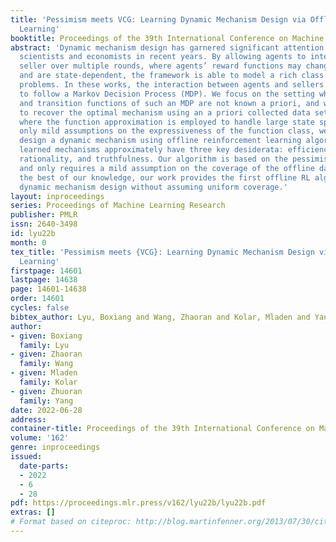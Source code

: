 ```yaml
---
title: 'Pessimism meets VCG: Learning Dynamic Mechanism Design via Offline Reinforcement
  Learning'
booktitle: Proceedings of the 39th International Conference on Machine Learning
abstract: 'Dynamic mechanism design has garnered significant attention from both computer
  scientists and economists in recent years. By allowing agents to interact with the
  seller over multiple rounds, where agents’ reward functions may change with time
  and are state-dependent, the framework is able to model a rich class of real-world
  problems. In these works, the interaction between agents and sellers is often assumed
  to follow a Markov Decision Process (MDP). We focus on the setting where the reward
  and transition functions of such an MDP are not known a priori, and we are attempting
  to recover the optimal mechanism using an a priori collected data set. In the setting
  where the function approximation is employed to handle large state spaces, with
  only mild assumptions on the expressiveness of the function class, we are able to
  design a dynamic mechanism using offline reinforcement learning algorithms. Moreover,
  learned mechanisms approximately have three key desiderata: efficiency, individual
  rationality, and truthfulness. Our algorithm is based on the pessimism principle
  and only requires a mild assumption on the coverage of the offline data set. To
  the best of our knowledge, our work provides the first offline RL algorithm for
  dynamic mechanism design without assuming uniform coverage.'
layout: inproceedings
series: Proceedings of Machine Learning Research
publisher: PMLR
issn: 2640-3498
id: lyu22b
month: 0
tex_title: 'Pessimism meets {VCG}: Learning Dynamic Mechanism Design via Offline Reinforcement
  Learning'
firstpage: 14601
lastpage: 14638
page: 14601-14638
order: 14601
cycles: false
bibtex_author: Lyu, Boxiang and Wang, Zhaoran and Kolar, Mladen and Yang, Zhuoran
author:
- given: Boxiang
  family: Lyu
- given: Zhaoran
  family: Wang
- given: Mladen
  family: Kolar
- given: Zhuoran
  family: Yang
date: 2022-06-28
address:
container-title: Proceedings of the 39th International Conference on Machine Learning
volume: '162'
genre: inproceedings
issued:
  date-parts:
  - 2022
  - 6
  - 28
pdf: https://proceedings.mlr.press/v162/lyu22b/lyu22b.pdf
extras: []
# Format based on citeproc: http://blog.martinfenner.org/2013/07/30/citeproc-yaml-for-bibliographies/
---
```

